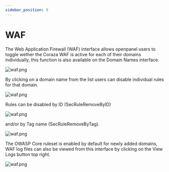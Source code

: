 ```yaml
---
sidebar_position: 9
---
```


# WAF

The Web Application Firewall (WAF) interface allows openpanel users to toggle wether the Coraza WAF is active for each of their domains individually, this function is also available on the Domain Names interface.

![waf.png](/img/panel/v2/waf.png)

By clicking on a domain name from the list users can disable individual rules for that domain.

![waf.png](/img/panel/v2/waf_rules.png)

Rules can be disabled by ID (SecRuleRemoveByID) 

![waf.png](/img/panel/v2/waf_rulesID.png)

and/or by Tag name (SecRuleRemoveByTag).

![waf.png](/img/panel/v2/waf_rulesTag.png)

The OWASP Core ruleset is enabled by default for newly added domains, WAF log files can also be viewed from this interface by clicking on the View Logs button top right.

![waf.png](/img/panel/v2/waf_logs.png)



